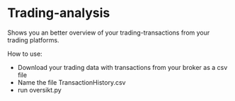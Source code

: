 # Trading-analysis
Shows you an better overview of your trading-transactions from your trading platforms.

How to use:
- Download your trading data with transactions from your broker as a csv file
- Name the file TransactionHistory.csv
- run oversikt.py
